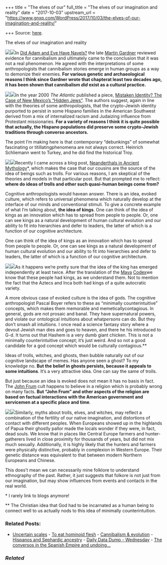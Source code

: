+++
title = "The elves of our"
full_title = "The elves of our imagination and reality"
date = "2017-10-03"
upstream_url = "https://www.gnxp.com/WordPress/2017/10/03/the-elves-of-our-imagination-and-reality/"

+++
Source: [here](https://www.gnxp.com/WordPress/2017/10/03/the-elves-of-our-imagination-and-reality/).

The elves of our imagination and reality

[![](https://i0.wp.com/www.gnxp.com/WordPress/wp-content/uploads/2017/10/gardner.jpeg?resize=128%2C181)![](https://i0.wp.com/www.gnxp.com/WordPress/wp-content/uploads/2017/10/gardner.jpeg?resize=128%2C181)](https://www.amazon.com/exec/obidos/ASIN/0393049639/geneexpressio-20)In [Did Adam and Eve Have Navels?](https://www.amazon.com/exec/obidos/ASIN/0393049639/geneexpressio-20) the late [Martin Gardner](https://en.wikipedia.org/wiki/Martin_Gardner) reviewed evidence for cannibalism and ultimately came to the conclusion that it was not a real phenomenon. He agreed with the interpretations of some anthropologists that cannibalism stories emerge in human groups as a way to demonize their enemies. **For various genetic and archaeological reasons I think since Gardner wrote that chapterat least two decades ago, it has been shown that cannibalism *did* exist as a cultural practice.**

[![](https://i0.wp.com/www.gnxp.com/WordPress/wp-content/uploads/2017/10/kamenspain.jpeg?resize=181%2C278)![](https://i0.wp.com/www.gnxp.com/WordPress/wp-content/uploads/2017/10/kamenspain.jpeg?resize=181%2C278)](https://www.amazon.com/exec/obidos/ASIN/0060932643/geneexpressio-20)In the year 2000 *The Atlantic* published a piece, [Mistaken Identity? The Case of New Mexico’s “Hidden Jews”](https://www.theatlantic.com/magazine/archive/2000/12/mistaken-identity-the-case-of-new-mexicos-hidden-jews/378454/). The authors suggest, again in line with the theories of some anthropologists, that the crypto-Jewish identity purported to persist in some Hispano families in the American Southwest derived from a mix of internalized racism and Judaizing influence from Protestant missionaries. **For a variety of reasons I think it is quite possible that actually, the Hispano populations did preserve some crypto-Jewish traditions through converso ancestors.**

The point I’m making here is that contemporary “debunkings” of somewhat fascinating or titillatingphenomena are not always correct. Heinrich Schliemann went to Turkey, and he did find the historical Troy.

[![](https://i0.wp.com/www.gnxp.com/WordPress/wp-content/uploads/2017/10/religionexplained.jpeg?resize=181%2C278)![](https://i0.wp.com/www.gnxp.com/WordPress/wp-content/uploads/2017/10/religionexplained.jpeg?resize=181%2C278)](https://www.amazon.com/exec/obidos/ASIN/B009TCW076/geneexpressio-20)Recently I came across a blog post, [Neanderthals in Ancient Mythology](https://cogniarchae.wordpress.com/2016/12/01/neanderthals-in-ancient-mythology/)\*, which makes the case that our cousins are the source of the idea of beings such as trolls. For various reasons, I am skeptical of the theories and models in that particular post. But that prompted me to reflect: **where do ideas of trolls and other such quasi-human beings come from?**

Cognitive anthropologists would havean answer. There is an idea, evoked culture, which refers to universal phenomena which naturally develop at the interface of our minds and conventional stimuli. To give a concrete example of what I’m talking about, **the idea of kings**. One can think of the idea of kings as an innovation which has to spread from people to people. Or, one can see kings as a natural development of human cultural evolution and our ability to fit into hierarchies and defer to leaders, the latter of which is a function of our cognitive architecture.

One can think of the idea of kings as an innovation which has to spread from people to people. Or, one can see kings as a natural development of human cultural evolution and our ability to fit into hierarchies and defer to leaders, the latter of which is a function of our cognitive architecture.

[![](https://i0.wp.com/www.gnxp.com/WordPress/wp-content/uploads/2017/10/mememachine.jpeg?resize=182%2C277)![](https://i0.wp.com/www.gnxp.com/WordPress/wp-content/uploads/2017/10/mememachine.jpeg?resize=182%2C277)](https://www.amazon.com/exec/obidos/ASIN/B00814M2BW/geneexpressio-20)As it happens we’re pretty sure that the idea of the king has emerged independently at least twice. After the translation of the [Maya](https://www.amazon.com/exec/obidos/ASIN/B00A73FCXU/geneexpressio-20) [Codex](https://www.amazon.com/exec/obidos/ASIN/B00A73FCXU/geneexpressio-20)we know that these people had kings, as we understand them. Not to mention the fact that the Aztecs and Inca both had kings of a quite autocratic variety.

A more obvious case of evoked culture is the idea of gods. The cognitive anthropologist Pascal Boyer refers to these as “minimally counterintuitive” concepts, which makes them memorable and memeticallycontagious. In general, gods are not prosaic and banal. They have supernatural powers, and violate our ontological intuitions about what*persons* can do. But they don’t smash all intuitions. I once read a science fantasy story where a devout Jewish man dies and goes to heaven, and there he his introduced to G-d. It turns out that Hashem is a very dumb giant chicken. This is not a minimally counterintuitive concept; it’s just weird. And so not a good candidate for a god concept which would be culturally contagious.\*\*

Ideas of trolls, witches, and ghosts, then bubble naturally out of our cognitive landscape of memes. Has anyone seen a ghost? To my knowledge no. **But the belief in ghosts persists, because it appeals to some intuitions**. It’s a very attractive idea. One can say the same of trolls.

But just because an idea is evoked does not mean it has no basis in fact. The [John Frum](https://en.wikipedia.org/wiki/John_Frum) cult happens to believe in a religion which is probably wrong on many facts. **But “John Frum” and other aspects of the religion are based on factual interactions with the American government and servicemen at a specific place and time**.

[![](https://i0.wp.com/www.gnxp.com/WordPress/wp-content/uploads/2017/10/silmar.jpeg?resize=196%2C257)![](https://i0.wp.com/www.gnxp.com/WordPress/wp-content/uploads/2017/10/silmar.jpeg?resize=196%2C257)](https://www.amazon.com/exec/obidos/ASIN/B007978PGI/geneexpressio-20)Similarly, myths about trolls, elves, and witches, may reflect a combination of the fertility of our native imagination, and distortions of contact with different peoples. When Europeans showed up in the highlands of Papua their ghostly pallor made the locals wonder if they were, in fact, dead souls. We know that in places like Central Europe farmers and hunter-gatherers lived in close proximity for thousands of years, but did not mix much sexually. Additionally, it is highly likely that the hunters and farmers were physically distinctive, probably in complexion in Western Europe. Their genetic distance was equivalent to that between modern Northern Europeans and Chinese.

This does’t mean we can necessarily mine folklore to understand ethnography of the past. Rather, it just suggests that folkore is not just from our imagination, but may show influences from events and contacts in the real world.

\* I rarely link to blogs anymore!

\*\* The Christian idea that God had to be incarnated as a human being to connect well to us actually nods to this idea of minimally counterintuition.

### Related Posts:

- [Uncertain
  scales](https://www.gnxp.com/WordPress/2006/01/23/uncertain-scales/) - [To eat hominoid
  flesh](https://www.gnxp.com/WordPress/2006/03/05/to-eat-hominoid-flesh/) - [Cannibalism &
  evolution](https://www.gnxp.com/WordPress/2009/11/23/cannibalism-evolution/) - [Hispanos and Sephardic
  ancestry](https://www.gnxp.com/WordPress/2012/05/24/hispanos-and-sephardic-ancestry/) - [Daily Data Dump -
  Wednesday](https://www.gnxp.com/WordPress/2010/09/08/daily-data-dump-wednesday-17/) - [The conversos in the Spanish Empire and
  undoing…](https://www.gnxp.com/WordPress/2018/01/24/the-conversos-in-the-spanish-empire-and-undoing-anthropological-mythologists/)

### *Related*

[](https://www.addtoany.com/add_to/facebook?linkurl=https%3A%2F%2Fwww.gnxp.com%2FWordPress%2F2017%2F10%2F03%2Fthe-elves-of-our-imagination-and-reality%2F&linkname=The%20elves%20of%20our%20imagination%20and%20reality "Facebook")[](https://www.addtoany.com/add_to/twitter?linkurl=https%3A%2F%2Fwww.gnxp.com%2FWordPress%2F2017%2F10%2F03%2Fthe-elves-of-our-imagination-and-reality%2F&linkname=The%20elves%20of%20our%20imagination%20and%20reality "Twitter")[](https://www.addtoany.com/add_to/email?linkurl=https%3A%2F%2Fwww.gnxp.com%2FWordPress%2F2017%2F10%2F03%2Fthe-elves-of-our-imagination-and-reality%2F&linkname=The%20elves%20of%20our%20imagination%20and%20reality "Email")[](https://www.addtoany.com/share)
